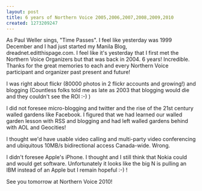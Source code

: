 ```yaml
---
layout: post
title: 6 years of Northern Voice 2005,2006,2007,2008,2009,2010
created: 1273209247
---
```

<p>As Paul Weller sings, "Time Passes". I feel like yesterday was 1999 December and I had just started my Manila Blog, dreadnet.editthispage.com. I feel like it's yesterday that I first met the Northern Voice Organizers but that was back in 2004. 6 years! Incredible. Thanks for the great memories to each and every Northern Voice participant and organizer past present and future!</p><p>I was right about flickr (80000 photos in 2 flickr accounts and growing!) and blogging (Countless folks told me as late as 2003 that blogging would die and they couldn't see the ROI :-) )</p><p>I did not foresee micro-blogging and twitter and the rise of the 21st century walled gardens like Facebook. I figured that we had learned our walled garden lesson with RSS and blogging and had left walled gardens behind with AOL and Geocities!</p><p>I thought we'd have usable video calling and multi-party video conferencing and ubiquitous 10MB/s bidirectional access Canada-wide. Wrong.</p><p>I didn't foresee Apple's iPhone. I thought and I still think that Nokia could and would get software. Unfortunately it looks like the big N is pulling an IBM instead of an Apple but I remain hopeful :-) !</p><p>See you tomorrow at Northern Voice 2010!</p><p>&nbsp;</p>
